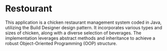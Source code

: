 # Restourant
This application is a chicken restaurant management system coded in Java, utilizing the Build Designer design pattern. It incorporates various types and sizes of chicken, along with a diverse selection of beverages. The implementation leverages abstract methods and inheritance to achieve a robust Object-Oriented Programming (OOP) structure.
